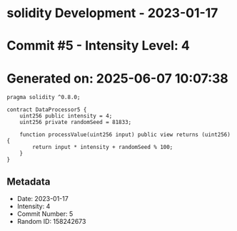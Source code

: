﻿# solidity Development - 2023-01-17
# Commit #5 - Intensity Level: 4
# Generated on: 2025-06-07 10:07:38
```solidity
pragma solidity ^0.8.0;

contract DataProcessor5 {
    uint256 public intensity = 4;
    uint256 private randomSeed = 81833;

    function processValue(uint256 input) public view returns (uint256) {
        return input * intensity + randomSeed % 100;
    }
}
```
## Metadata
- Date: 2023-01-17
- Intensity: 4
- Commit Number: 5
- Random ID: 158242673
